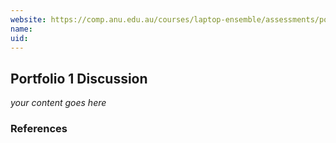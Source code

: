 ```yaml
---
website: https://comp.anu.edu.au/courses/laptop-ensemble/assessments/portfolio/
name: 
uid: 
---
```


## Portfolio 1 Discussion

_your content goes here_

### References

